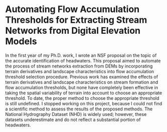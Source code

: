# Automating Flow Accumulation Thresholds for Extracting Stream Networks from Digital Elevation Models

In the first year of my Ph.D. work, I wrote an NSF proposal on the topic of the accurate identification of headwaters. This proposal aimed to automate the process of stream networks extraction from DEMs by incorporating terrain derivatives and landscape characteristics into flow accumulation threshold selection procedure. Previous work has examined the effects of terrain derivatives and landscape characteristics on stream formation and flow accumulation thresholds, but none have completely been effective in taking the spatial variability of terrain into account to choose an appropriate threshold. To date, the proper method to choose the appropriate threshold is still undefined. I stopped working on this project, because I could not find a scientific method to assess the results of the proposed methods. The National Hydrography Dataset (NHD) is widely used; however, these datasets underestimate and do not reflect a substantial portion of headwaters.
